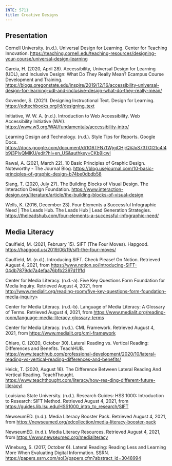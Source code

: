 ```yaml
---
INTE: 5711
title: Creative Designs
---
```


## Presentation

Cornell University. (n.d.). Universal Design for Learning. Center for Teaching Innovation. <https://teaching.cornell.edu/teaching-resources/designing-your-course/universal-design-learning>

Garcia, H. (2020, April 28). Accessibility, Universal Design for Learning (UDL), and Inclusive Design: What Do They Really Mean? Ecampus Course Development and Training. <https://blogs.oregonstate.edu/inspire/2019/12/16/accessibility-universal-design-for-learning-udl-and-inclusive-design-what-do-they-really-mean/>

Govender, S. (2021). Designing Instructional Text. Design for Learning. <https://edtechbooks.org/id/designing_text>

Initiative, W. W. A. (n.d.). Introduction to Web Accessibility. Web Accessibility Initiative (WAI). <https://www.w3.org/WAI/fundamentals/accessibility-intro/>

Learning Design and Technology. (n.d.). Style Tips for Reports. Google Docs. <https://docs.google.com/document/d/1G6TFN7fWjgjCHjrQVJxS73TGt2tc4l4b9j3PIyQMlKU/edit?hl=en_US&authkey=CKb9icwI>

Rawal, A. (2021, March 22). 10 Basic Principles of Graphic Design. Noteworthy - The Journal Blog. <https://blog.usejournal.com/10-basic-principles-of-graphic-design-b74be0dbdb58>

Siang, T. (2020, July 27). The Building Blocks of Visual Design. The Interaction Design Foundation. <https://www.interaction-design.org/literature/article/the-building-blocks-of-visual-design>

Wells, K. (2016, December 23). Four Elements a Successful Infographic Need | The Leads Hub. The Leads Hub | Lead Generation Strategies. <https://theleadshub.com/four-elements-a-successful-infographic-need/>

## Media Literacy

Caulfield, M. (2021, February 15). SIFT (The Four Moves). Hapgood. <https://hapgood.us/2019/06/19/sift-the-four-moves/>

Caulfield, M. (n.d.). Introducing SIFT. Check Please! On Notion. Retrieved August 4, 2021, from <https://www.notion.so/Introducing-SIFT-04db7879dd7a4efaa76bfb2397d11ffd>

Center for Media Literacy. (n.d.-a). Five Key Questions Form Foundation for Media Inquiry. Retrieved August 4, 2021, from http://www.medialit.org/reading-room/five-key-questions-form-foundation-media-inquiry>

Center for Media Literacy. (n.d.-b). Language of Media Literacy: A Glossary of Terms. Retrieved August 4, 2021, from <https://www.medialit.org/reading-room/language-media-literacy-glossary-terms>

Center for Media Literacy. (n.d.). CML Framework. Retrieved August 4, 2021, from <https://www.medialit.org/cml-framework>

Chiaro, C. (2020, October 30). Lateral Reading vs. Vertical Reading: Differences and Benefits. TeachHUB. <https://www.teachhub.com/professional-development/2020/10/lateral-reading-vs-vertical-reading-differences-and-benefits/>

Heick, T. (2020, August 16). The Difference Between Lateral Reading And Vertical Reading. TeachThought. <https://www.teachthought.com/literacy/how-res-ding-different-future-literacy/>

Louisiana State University. (n.d.). Research Guides: HSS 1000: Introduction to Research: SIFT Method. Retrieved August 4, 2021, from <https://guides.lib.lsu.edu/HSS1000_intro_to_research/SIFT>

NewseumED. (n.d.). Media Literacy Booster Pack. Retrieved August 4, 2021, from <https://newseumed.org/edcollection/media-literacy-booster-pack>

NewseumED. (n.d.). Media Literacy Resources. Retrieved August 4, 2021, from <https://www.newseumed.org/medialiteracy>

Wineburg, S. (2017, October 6). Lateral Reading: Reading Less and Learning More When Evaluating Digital Information. SSRN. <https://papers.ssrn.com/sol3/papers.cfm?abstract_id=3048994>
